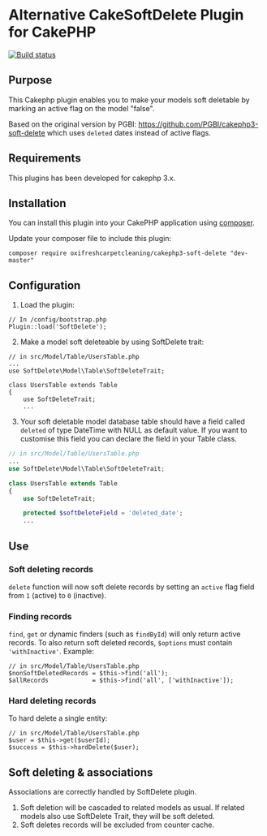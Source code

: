 # Alternative CakeSoftDelete Plugin for CakePHP

[![Build status](https://api.travis-ci.org/PGBI/cakephp3-soft-delete.png?branch=master)](https://travis-ci.org/PGBI/cakephp3-soft-delete)

## Purpose

This Cakephp plugin enables you to make your models soft deletable by marking an active
flag on the model "false".

Based on the original version by PGBI: https://github.com/PGBI/cakephp3-soft-delete which
uses `deleted` dates instead of active flags.

## Requirements

This plugins has been developed for cakephp 3.x.

## Installation

You can install this plugin into your CakePHP application using [composer](http://getcomposer.org).

Update your composer file to include this plugin:

```
composer require oxifreshcarpetcleaning/cakephp3-soft-delete "dev-master"
```

## Configuration

1. Load the plugin:

```
// In /config/bootstrap.php
Plugin::load('SoftDelete');
```

2. Make a model soft deleteable by using SoftDelete trait:

```
// in src/Model/Table/UsersTable.php
...
use SoftDelete\Model\Table\SoftDeleteTrait;

class UsersTable extends Table
{
    use SoftDeleteTrait;
    ...
```

3. Your soft deletable model database table should have a field called `deleted` of type DateTime with NULL as default value. If you want to customise this field you can declare the field in your Table class.

```php
// in src/Model/Table/UsersTable.php
...
use SoftDelete\Model\Table\SoftDeleteTrait;

class UsersTable extends Table
{
    use SoftDeleteTrait;

    protected $softDeleteField = 'deleted_date';
    ...
```

## Use

### Soft deleting records

`delete` function will now soft delete records by setting an `active` flag field from `1` (active) to `0` (inactive).

### Finding records

`find`, `get` or dynamic finders (such as `findById`) will only return active records.
To also return soft deleted records, `$options` must contain `'withInactive'`. Example:

```
// in src/Model/Table/UsersTable.php
$nonSoftDeletedRecords = $this->find('all');
$allRecords            = $this->find('all', ['withInactive']);
```

### Hard deleting records

To hard delete a single entity:
```
// in src/Model/Table/UsersTable.php
$user = $this->get($userId);
$success = $this->hardDelete($user);
```

## Soft deleting & associations

Associations are correctly handled by SoftDelete plugin.

1. Soft deletion will be cascaded to related models as usual. If related models also use SoftDelete Trait, they will be soft deleted.
2. Soft deletes records will be excluded from counter cache.
